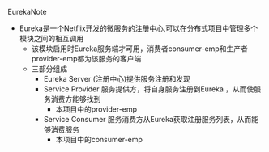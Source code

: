 EurekaNote

* Eureka是一个Netflix开发的微服务的注册中心,可以在分布式项目中管理多个模块之间的相互调用
  * 该模块启用时Eureka服务端才可用，消费者consumer-emp和生产者provider-emp都为该服务的客户端
  * 三部分组成
    * Eureka Server (注册中心)提供服务注册和发现
    * Service Provider 服务提供方，将自身服务注册到Eureka ，从而使服务消费方能够找到
      * 本项目中的provider-emp
    * Service Consumer 服务消费方从Eureka获取注册服务列表，从而能够消费服务 
      * 本项目中的consumer-emp